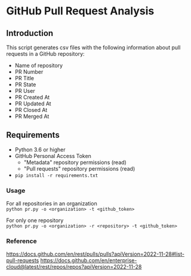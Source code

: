 # GitHub Pull Request Analysis

## Introduction
This script generates csv files with the following information about pull requests in a GitHub repository:
- Name of repository
- PR Number
- PR Title
- PR State
- PR User
- PR Created At
- PR Updated At
- PR Closed At
- PR Merged At

## Requirements
- Python 3.6 or higher
- GitHub Personal Access Token 
  - "Metadata" repository permissions (read)
  - "Pull requests" repository permissions (read)
- `pip install -r requirements.txt`

### Usage
For all repositories in an organization<br>
`python pr.py -o <organization> -t <github_token>`

For only one repository<br>
`python pr.py -o <organization> -r <repository> -t <github_token>`

### Reference
https://docs.github.com/en/rest/pulls/pulls?apiVersion=2022-11-28#list-pull-requests
https://docs.github.com/en/enterprise-cloud@latest/rest/repos/repos?apiVersion=2022-11-28